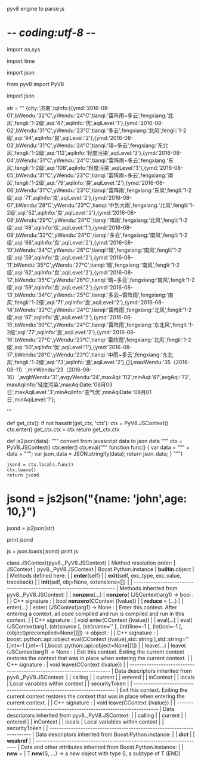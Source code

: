 pyv8 engine to parse js

# -*- coding:utf-8 -*-
import os,sys

import time

import json

from pyv8 import PyV8

import json

str = '''
{city:'济南',tqInfo:[{ymd:'2016-08-01',bWendu:'32℃',yWendu:'24℃',tianqi:'雷阵雨~多云',fengxiang:'北风',fengli:'1-2级',aqi:'47',aqiInfo:'优',aqiLevel:'1'},{ymd:'2016-08-02',bWendu:'31℃',yWendu:'23℃',tianqi:'多云',fengxiang:'北风',fengli:'1-2级',aqi:'94',aqiInfo:'良',aqiLevel:'2'},{ymd:'2016-08-03',bWendu:'31℃',yWendu:'24℃',tianqi:'晴~多云',fengxiang:'东北风',fengli:'1-2级',aqi:'112',aqiInfo:'轻度污染',aqiLevel:'3'},{ymd:'2016-08-04',bWendu:'31℃',yWendu:'24℃',tianqi:'雷阵雨~多云',fengxiang:'东风',fengli:'1-2级',aqi:'108',aqiInfo:'轻度污染',aqiLevel:'3'},{ymd:'2016-08-05',bWendu:'31℃',yWendu:'23℃',tianqi:'雷阵雨~多云',fengxiang:'南风',fengli:'1-2级',aqi:'79',aqiInfo:'良',aqiLevel:'2'},{ymd:'2016-08-06',bWendu:'31℃',yWendu:'23℃',tianqi:'雷阵雨',fengxiang:'东风',fengli:'1-2级',aqi:'71',aqiInfo:'良',aqiLevel:'2'},{ymd:'2016-08-07',bWendu:'28℃',yWendu:'23℃',tianqi:'中到大雨',fengxiang:'北风',fengli:'1-2级',aqi:'52',aqiInfo:'良',aqiLevel:'2'},{ymd:'2016-08-08',bWendu:'29℃',yWendu:'24℃',tianqi:'阵雨',fengxiang:'北风',fengli:'1-2级',aqi:'48',aqiInfo:'优',aqiLevel:'1'},{ymd:'2016-08-09',bWendu:'32℃',yWendu:'24℃',tianqi:'多云',fengxiang:'南风',fengli:'1-2级',aqi:'66',aqiInfo:'良',aqiLevel:'2'},{ymd:'2016-08-10',bWendu:'34℃',yWendu:'26℃',tianqi:'晴',fengxiang:'南风',fengli:'1-2级',aqi:'59',aqiInfo:'良',aqiLevel:'2'},{ymd:'2016-08-11',bWendu:'35℃',yWendu:'27℃',tianqi:'晴',fengxiang:'南风',fengli:'1-2级',aqi:'62',aqiInfo:'良',aqiLevel:'2'},{ymd:'2016-08-12',bWendu:'35℃',yWendu:'26℃',tianqi:'晴~多云',fengxiang:'南风',fengli:'1-2级',aqi:'59',aqiInfo:'良',aqiLevel:'2'},{ymd:'2016-08-13',bWendu:'34℃',yWendu:'25℃',tianqi:'多云~雷阵雨',fengxiang:'南风',fengli:'1-2级',aqi:'71',aqiInfo:'良',aqiLevel:'2'},{ymd:'2016-08-14',bWendu:'32℃',yWendu:'24℃',tianqi:'雷阵雨',fengxiang:'北风',fengli:'1-2级',aqi:'97',aqiInfo:'良',aqiLevel:'2'},{ymd:'2016-08-15',bWendu:'30℃',yWendu:'24℃',tianqi:'雷阵雨',fengxiang:'东北风',fengli:'1-2级',aqi:'77',aqiInfo:'良',aqiLevel:'2'},{ymd:'2016-08-16',bWendu:'27℃',yWendu:'23℃',tianqi:'雷阵雨',fengxiang:'北风',fengli:'1-2级',aqi:'50',aqiInfo:'优',aqiLevel:'1'},{ymd:'2016-08-17',bWendu:'28℃',yWendu:'23℃',tianqi:'中雨~多云',fengxiang:'东北风',fengli:'1-2级',aqi:'73',aqiInfo:'良',aqiLevel:'2'},{}],maxWendu:'35（2016-08-11）',minWendu:'23（2016-08-16）',avgbWendu:'31',avgyWendu:'24',maxAqi:'112',minAqi:'47',avgAqi:'72',maxAqiInfo:'轻度污染',maxAqiDate:'08月03日',maxAqiLevel:'3',minAqiInfo:'空气优',minAqiDate:'08月01日',minAqiLevel:'1'};

'''


def get_ctx():
    if not hasattr(get_ctx, 'ctx'):
        ctx = PyV8.JSContext()
        ctx.enter()
        get_ctx.ctx = ctx
    return get_ctx.ctx


def js2json(data):
    """ convert from javascript data
        to json data
    """
    ctx = PyV8.JSContext()
    ctx.enter()
    ctx.eval("""
            function func() {
              var data = """ + data + """;
              var json_data = JSON.stringify(data);
              return json_data;
            }
            """)

    jsond = ctx.locals.func()
    ctx.leave()
    return jsond


# jsond = js2json("{name: 'john',age: 10,}")
jsond = js2json(str)

print jsond

js = json.loads(jsond)
print js





class JSContext(pyv8._PyV8.JSContext)
 |  Method resolution order:
 |      JSContext
 |      pyv8._PyV8.JSContext
 |      Boost.Python.instance
 |      __builtin__.object
 |
 |  Methods defined here:
 |
 |  __enter__(self)
 |
 |  __exit__(self, exc_type, exc_value, traceback)
 |
 |  __init__(self, obj=None, extensions=[])
 |
 |  ----------------------------------------------------------------------
 |  Methods inherited from pyv8._PyV8.JSContext:
 |
 |  __nonzero__(...)
 |      __nonzero__( (JSContext)arg1) -> bool :
 |
 |          C++ signature :
 |              bool __nonzero__(CContext {lvalue})
 |
 |  __reduce__ = <unnamed Boost.Python function>(...)
 |
 |  enter(...)
 |      enter( (JSContext)arg1) -> None :
 |          Enter this context. After entering a context, all code compiled and run is compiled and run in this context.
 |
 |          C++ signature :
  |              void enter(CContext {lvalue})
 |
 |  eval(...)
 |      eval( (JSContext)arg1, (str)source [, (str)name='' [, (int)line=-1 [, (int)col=-1 [, (object)precompiled=None]]]]) -> object :
 |
 |          C++ signature :
 |              boost::python::api::object eval(CContext {lvalue},std::string [,std::string='' [,int=-1 [,int=-1 [,boost::python::api::object=None]]]])
 |
 |  leave(...)
 |      leave( (JSContext)arg1) -> None :
 |          Exit this context. Exiting the current context restores the context that was in place when entering the current context.
 |
 |          C++ signature :
 |              void leave(CContext {lvalue})
 |
 |  ----------------------------------------------------------------------
 |  Data descriptors inherited from pyv8._PyV8.JSContext:
 |
 |  calling
 |
 |  current
 |
 |  entered
 |
 |  inContext
 |
 |  locals
 |      Local variables within context
 |
 |  securityToken
 |
 |  ----------------------------------------------------------------------
 |          Exit this context. Exiting the current context restores the context that was in place when entering the current context.
 |
 |          C++ signature :
 |              void leave(CContext {lvalue})
 |
 |  ----------------------------------------------------------------------
 |  Data descriptors inherited from pyv8._PyV8.JSContext:
 |
 |  calling
 |
 |  current
 |
 |  entered
 |
 |  inContext
 |
 |  locals
 |      Local variables within context
 |
 |  securityToken
 |
 |  ----------------------------------------------------------------------
 |  Data descriptors inherited from Boost.Python.instance:
 |
 |  __dict__
 |
 |  __weakref__
 |
 |  ----------------------------------------------------------------------
 |  Data and other attributes inherited from Boost.Python.instance:
 |
 |  __new__ = <built-in method __new__ of Boost.Python.class object>
 |      T.__new__(S, ...) -> a new object with type S, a subtype of T
(END)
